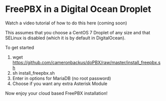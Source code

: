 # FreePBX in a Digital Ocean Droplet

Watch a video tutorial of how to do this here (coming soon)

This assumes that you choose a CentOS 7 Droplet of any size and that SELinux is disabled (which it is by default in DigitalOcean).

To get started
1) wget https://github.com/cameronbackus/doPBX/raw/master/install_freepbx.sh
2) sh install_freepbx.sh
3) Enter in options for MariaDB (no root password)
4) Choose if you want any extra Asterisk Module

Now enjoy your cloud based FreePBX installation!
